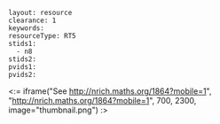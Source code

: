 ````
layout: resource
clearance: 1
keywords:
resourceType: RT5
stids1: 
  - n8
stids2:
pvids1:
pvids2:

````

<:= iframe("See http://nrich.maths.org/1864?mobile=1", "http://nrich.maths.org/1864?mobile=1", 700, 2300, image="thumbnail.png") :>

